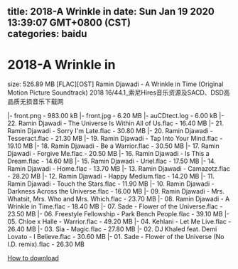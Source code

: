 
title: 2018-A Wrinkle in
date: Sun Jan 19 2020 13:39:07 GMT+0800 (CST)    
categories: baidu
---

# 2018-A Wrinkle in
size: 526.89 MB
 [FLAC][OST] Ramin Djawadi - A Wrinkle in Time (Original Motion Picture Soundtrack) 2018 16/44.1_索尼Hires音乐资源及SACD、DSD高品质无损音乐下载网
 
|- front.png - 983.00 kB
|- front.jpg - 6.20 MB
|- auCDtect.log - 6.00 kB
|- 22. Ramin Djawadi - The Universe Is Within All of Us.flac - 16.40 MB
|- 21. Ramin Djawadi - Sorry I'm Late.flac - 30.80 MB
|- 20. Ramin Djawadi - Tesseract.flac - 21.30 MB
|- 19. Ramin Djawadi - Tap Into Your Mind.flac - 19.10 MB
|- 18. Ramin Djawadi - Be a Warrior.flac - 30.50 MB
|- 17. Ramin Djawadi - Forgive Me.flac - 20.50 MB
|- 16. Ramin Djawadi - Is This a Dream.flac - 14.60 MB
|- 15. Ramin Djawadi - Uriel.flac - 17.50 MB
|- 14. Ramin Djawadi - Home.flac - 13.70 MB
|- 13. Ramin Djawadi - Camazotz.flac - 28.20 MB
|- 12. Ramin Djawadi - Happy Medium.flac - 14.20 MB
|- 11. Ramin Djawadi - Touch the Stars.flac - 11.90 MB
|- 10. Ramin Djawadi - Darkness Across the Universe.flac - 16.00 MB
|- 09. Ramin Djawadi - Mrs. Whatsit, Mrs. Who and Mrs. Which.flac - 23.70 MB
|- 08. Ramin Djawadi - A Wrinkle in Time.flac - 18.40 MB
|- 07. Sade - Flower of the Universe.flac - 23.50 MB
|- 06. Freestyle Fellowship - Park Bench People.flac - 39.10 MB
|- 05. Chloe x Halle - Warrior.flac - 49.20 MB
|- 04. Kehlani - Let Me Live.flac - 26.40 MB
|- 03. Sia - Magic.flac - 27.80 MB
|- 02. DJ Khaled feat. Demi Lovato - I Believe.flac - 30.60 MB
|- 01. Sade - Flower of the Universe (No I.D. remix).flac - 26.30 MB

[How to download](https://bpcam.bemobtrk.com/go/2ceec3aa-1ca2-46d6-b9ff-aaa5c184517c?jno=2622)